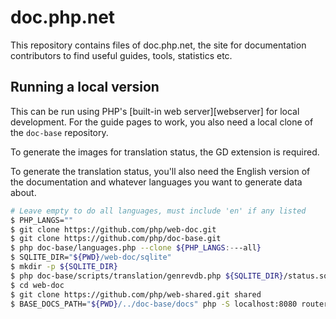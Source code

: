 # doc.php.net

This repository contains files of doc.php.net, the site for documentation
contributors to find useful guides, tools, statistics etc.

## Running a local version

This can be run using PHP's [built-in web server][webserver]
for local development. For the guide pages to work, you also
need a local clone of the `doc-base` repository.

To generate the images for translation status, the GD extension
is required.

To generate the translation status, you'll also need the English version
of the documentation and whatever languages you want to generate data
about.

```sh
# Leave empty to do all languages, must include 'en' if any listed
$ PHP_LANGS=""
$ git clone https://github.com/php/web-doc.git
$ git clone https://github.com/php/doc-base.git
$ php doc-base/languages.php --clone ${PHP_LANGS:---all}
$ SQLITE_DIR="${PWD}/web-doc/sqlite"
$ mkdir -p ${SQLITE_DIR}
$ php doc-base/scripts/translation/genrevdb.php ${SQLITE_DIR}/status.sqlite.tmp ${PHP_LANGS:-$(php doc-base/languages.php --all --list-ssv)}
$ cd web-doc
$ git clone https://github.com/php/web-shared.git shared
$ BASE_DOCS_PATH="${PWD}/../doc-base/docs" php -S localhost:8080 router.php
```
